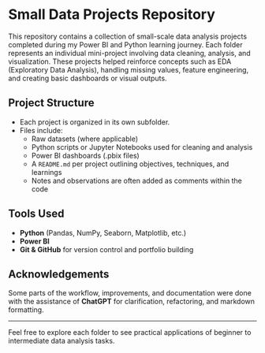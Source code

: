 # Small Data Projects Repository

This repository contains a collection of small-scale data analysis projects completed during my Power BI and Python learning journey. Each folder represents an individual mini-project involving data cleaning, analysis, and visualization. These projects helped reinforce concepts such as EDA (Exploratory Data Analysis), handling missing values, feature engineering, and creating basic dashboards or visual outputs.

## Project Structure

- Each project is organized in its own subfolder.
- Files include:
  - Raw datasets (where applicable)
  - Python scripts or Jupyter Notebooks used for cleaning and analysis
  - Power BI dashboards (.pbix files)
  - A `README.md` per project outlining objectives, techniques, and learnings
  - Notes and observations are often added as comments within the code

## Tools Used

- **Python** (Pandas, NumPy, Seaborn, Matplotlib, etc.)
- **Power BI**
- **Git & GitHub** for version control and portfolio building

## Acknowledgements

Some parts of the workflow, improvements, and documentation were done with the assistance of **ChatGPT** for clarification, refactoring, and markdown formatting.

---

Feel free to explore each folder to see practical applications of beginner to intermediate data analysis tasks.

